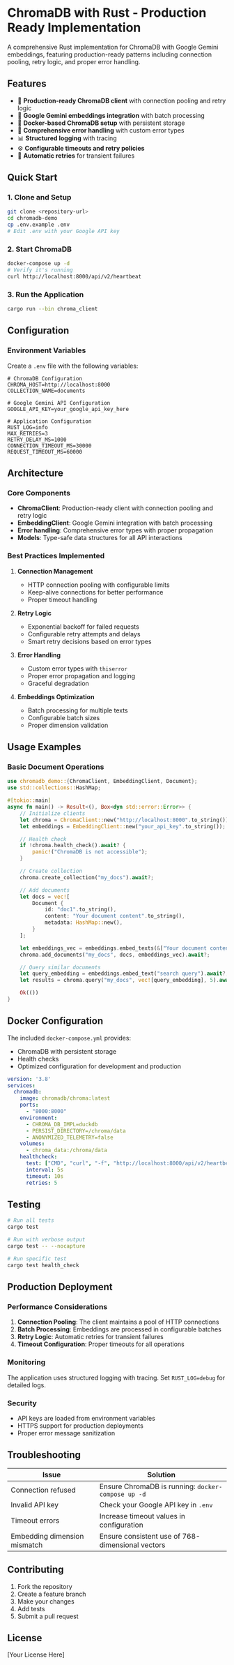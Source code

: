 # ChromaDB with Rust - Production Ready Implementation

A comprehensive Rust implementation for ChromaDB with Google Gemini embeddings, featuring production-ready patterns including connection pooling, retry logic, and proper error handling.

## Features

- 🚀 **Production-ready ChromaDB client** with connection pooling and retry logic
- 🧠 **Google Gemini embeddings integration** with batch processing
- 🐳 **Docker-based ChromaDB setup** with persistent storage
- 🔧 **Comprehensive error handling** with custom error types
- 📊 **Structured logging** with tracing
- ⚙️ **Configurable timeouts and retry policies**
- 🔄 **Automatic retries** for transient failures

## Quick Start

### 1. Clone and Setup

```bash
git clone <repository-url>
cd chromadb-demo
cp .env.example .env
# Edit .env with your Google API key
```

### 2. Start ChromaDB

```bash
docker-compose up -d
# Verify it's running
curl http://localhost:8000/api/v2/heartbeat
```

### 3. Run the Application

```bash
cargo run --bin chroma_client
```

## Configuration

### Environment Variables

Create a `.env` file with the following variables:

```env
# ChromaDB Configuration
CHROMA_HOST=http://localhost:8000
COLLECTION_NAME=documents

# Google Gemini API Configuration
GOOGLE_API_KEY=your_google_api_key_here

# Application Configuration
RUST_LOG=info
MAX_RETRIES=3
RETRY_DELAY_MS=1000
CONNECTION_TIMEOUT_MS=30000
REQUEST_TIMEOUT_MS=60000
```

## Architecture

### Core Components

- **ChromaClient**: Production-ready client with connection pooling and retry logic
- **EmbeddingClient**: Google Gemini integration with batch processing
- **Error handling**: Comprehensive error types with proper propagation
- **Models**: Type-safe data structures for all API interactions

### Best Practices Implemented

1. **Connection Management**
   - HTTP connection pooling with configurable limits
   - Keep-alive connections for better performance
   - Proper timeout handling

2. **Retry Logic**
   - Exponential backoff for failed requests
   - Configurable retry attempts and delays
   - Smart retry decisions based on error types

3. **Error Handling**
   - Custom error types with `thiserror`
   - Proper error propagation and logging
   - Graceful degradation

4. **Embeddings Optimization**
   - Batch processing for multiple texts
   - Configurable batch sizes
   - Proper dimension validation

## Usage Examples

### Basic Document Operations

```rust
use chromadb_demo::{ChromaClient, EmbeddingClient, Document};
use std::collections::HashMap;

#[tokio::main]
async fn main() -> Result<(), Box<dyn std::error::Error>> {
    // Initialize clients
    let chroma = ChromaClient::new("http://localhost:8000".to_string());
    let embeddings = EmbeddingClient::new("your_api_key".to_string());

    // Health check
    if !chroma.health_check().await? {
        panic!("ChromaDB is not accessible");
    }

    // Create collection
    chroma.create_collection("my_docs").await?;

    // Add documents
    let docs = vec![
        Document {
            id: "doc1".to_string(),
            content: "Your document content".to_string(),
            metadata: HashMap::new(),
        }
    ];

    let embeddings_vec = embeddings.embed_texts(&["Your document content"]).await?;
    chroma.add_documents("my_docs", docs, embeddings_vec).await?;

    // Query similar documents
    let query_embedding = embeddings.embed_text("search query").await?;
    let results = chroma.query("my_docs", vec![query_embedding], 5).await?;

    Ok(())
}
```

## Docker Configuration

The included `docker-compose.yml` provides:

- ChromaDB with persistent storage
- Health checks
- Optimized configuration for development and production

```yaml
version: '3.8'
services:
  chromadb:
    image: chromadb/chroma:latest
    ports:
      - "8000:8000"
    environment:
      - CHROMA_DB_IMPL=duckdb
      - PERSIST_DIRECTORY=/chroma/data
      - ANONYMIZED_TELEMETRY=false
    volumes:
      - chroma_data:/chroma/data
    healthcheck:
      test: ["CMD", "curl", "-f", "http://localhost:8000/api/v2/heartbeat"]
      interval: 5s
      timeout: 10s
      retries: 5
```

## Testing

```bash
# Run all tests
cargo test

# Run with verbose output
cargo test -- --nocapture

# Run specific test
cargo test health_check
```

## Production Deployment

### Performance Considerations

1. **Connection Pooling**: The client maintains a pool of HTTP connections
2. **Batch Processing**: Embeddings are processed in configurable batches
3. **Retry Logic**: Automatic retries for transient failures
4. **Timeout Configuration**: Proper timeouts for all operations

### Monitoring

The application uses structured logging with tracing. Set `RUST_LOG=debug` for detailed logs.

### Security

- API keys are loaded from environment variables
- HTTPS support for production deployments
- Proper error message sanitization

## Troubleshooting

| Issue | Solution |
|-------|----------|
| Connection refused | Ensure ChromaDB is running: `docker-compose up -d` |
| Invalid API key | Check your Google API key in `.env` |
| Timeout errors | Increase timeout values in configuration |
| Embedding dimension mismatch | Ensure consistent use of 768-dimensional vectors |

## Contributing

1. Fork the repository
2. Create a feature branch
3. Make your changes
4. Add tests
5. Submit a pull request

## License

[Your License Here]